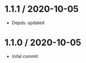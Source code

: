 1.1.1 / 2020-10-05
==================

 * Depds: updated


1.1.0 / 2020-10-05
==================

 * Inital commit
